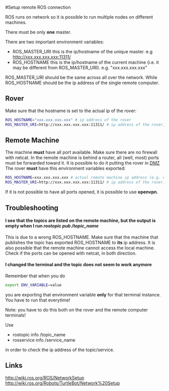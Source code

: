 #Setup remote ROS connection

ROS runs on network so it is possible to run multiple nodes on different machines. 

There must be only **one** master.

There are two important environment variables:
  * ROS_MASTER_URI
    this is the ip/hostname of the unique master. e.g http://xxx.xxx.xxx.xxx:11311/
  * ROS_HOSTNAME
    this is the ip/hostname of the current machine (i.e. it may be different from ROS_MASTER_URI). e.g. "xxx.xxx.xxx.xxx"

ROS_MASTER_URI should be the same across all over the network. While ROS_HOSTNAME should be the ip address of the single remote computer.

## Rover
Make sure that the hostname is set to the actual ip of the rover:
```bash
ROS_HOSTNAME="xxx.xxx.xxx.xxx" # ip address of the rover
ROS_MASTER_URI=http://xxx.xxx.xxx.xxx:11311/ # ip address of the rover, where the master is located.
```

## Remote Machine
The machine **must** have all port available. Make sure there are no firewall with netcat.
In the remote machine is behind a router, all (well, most) ports must be forwarded toward it. It is possible to do it putting the rover in [DMZ](http://en.wikipedia.org/wiki/DMZ|DMZ)
The rover **must** have this environment variables exported:

```bash
ROS_HOSTNAME=xxx.xxx.xxx.xxx # actual remote machine ip address (e.g. different computer than the rover)
ROS_MASTER_URI=http://xxx.xxx.xxx.xxx:11311/ # ip address of the rover, where the master is located.
```

If it is not possible to have all ports opened, it is possible to use **openvpn**.

## Troubleshooting

#### I see that the topics are listed on the remote machine, but the output is empty when I run *rostopic pub /topic_name*

This is due to a wrong ROS_HOSTNAME. Make sure that the machine that publishes the topic has exported ROS_HOSTNAME to **its** ip address.
It is also possible that the remote machine cannot access the local machine. Check if the ports can be opened with netcat, in both direction.

#### I changed the terminal and the topic does not seem to work anymore

Remember that when you do

```bash
export ENV_VARIABLE=value
```

you are exporting that environment variable **only** for that terminal instance. You have to run that everytime!

Note: you have to do this both on the rover and the remote computer terminals! 

Use 
  * rostopic info /topic_name
  * rosservice info /service_name

in order to check the ip address of the topic/service.

## Links
http://wiki.ros.org/ROS/NetworkSetup
http://wiki.ros.org/Robots/TurtleBot/Network%20Setup
